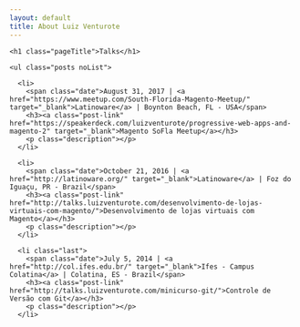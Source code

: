 ```yaml
---
layout: default
title: About Luiz Venturote
---
```


<div class="talks" id="talks">

	<h1 class="pageTitle">Talks</h1>

	<ul class="posts noList">

      <li>
        <span class="date">August 31, 2017 | <a href="https://www.meetup.com/South-Florida-Magento-Meetup/" target="_blank">Latinoware</a> | Boynton Beach, FL - USA</span>
        <h3><a class="post-link" href="https://speakerdeck.com/luizventurote/progressive-web-apps-and-magento-2" target="_blank">Magento SoFla Meetup</a></h3>
        <p class="description"></p>
      </li>

      <li>
        <span class="date">October 21, 2016 | <a href="http://latinoware.org/" target="_blank">Latinoware</a> | Foz do Iguaçu, PR - Brazil</span>
        <h3><a class="post-link" href="http://talks.luizventurote.com/desenvolvimento-de-lojas-virtuais-com-magento/">Desenvolvimento de lojas virtuais com Magento</a></h3>
        <p class="description"></p>
      </li>

      <li class="last">
        <span class="date">July 5, 2014 | <a href="http://col.ifes.edu.br/" target="_blank">Ifes - Campus Colatina</a> | Colatina, ES - Brazil</span>
        <h3><a class="post-link" href="http://talks.luizventurote.com/minicurso-git/">Controle de Versão com Git</a></h3>
        <p class="description"></p>
      </li>

  </ul>

</div>